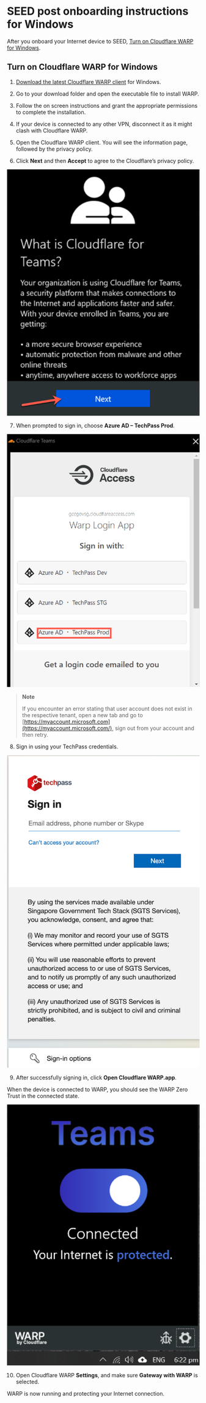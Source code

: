 # SEED post onboarding instructions for Windows

After you onboard your Internet device to SEED, [Turn on Cloudflare WARP for Windows](#turn-on-cloudflare-warp-for-windows).

## Turn on Cloudflare WARP for Windows

1. [Download the latest Cloudflare WARP client](https://install.appcenter.ms/orgs/cloudflare/apps/1.1.1.1-windows-1/distribution_groups/release) for Windows. 

2. Go to your download folder and open the executable file to install WARP.
3. Follow the on screen instructions and grant the appropriate permissions to complete the installation. 

4. If your device is connected to any other VPN, disconnect it as it might clash with Cloudflare WARP.

<!--5. Click the **Show hidden icons** arrow next to the notification area and make sure that Cloudflare WARP icon is displayed on your device or go to the **Start** menu and search for **Cloudflare WARP**.

![](../images/cloudflare-warp-windows/check-cloudflare-warp-desktop-client.png ':size=400')-->

5. Open the Cloudflare WARP client. You will see the information page, followed by the privacy policy.

6. Click **Next** and then **Accept** to agree to the Cloudflare’s privacy policy.

![cloudflare-for-teams](../images/cloudflare-warp-windows/cloudflare-for-teams.png ':size=400')

7. When prompted to sign in, choose **Azure AD – TechPass Prod**.

![azure-ad-techpass-prod](../images/cloudflare-warp-windows/azure-ad-techpass-prod.png ':size=400')

  > **Note** 
  > 
  > If you encounter an error stating that user account does not exist in the respective tenant, open a new tab and go to [https://myaccount.microsoft.com](https://myaccount.microsoft.com/), sign out from your account and then retry.

8. Sign in using your TechPass credentials.

![techpass-sign-in](../images/cloudflare-warp-macos/techpass-sign-in.png ':size=50%')

9. After successfully signing in, click **Open Cloudflare WARP.app**.

When the device is connected to WARP, you should see the WARP Zero Trust in the connected state.
  
![after-signed-in](../images/cloudflare-warp-windows/after-signed-in.png ':size=400')

10. Open Cloudflare WARP **Settings**, and make sure **Gateway with WARP** is selected.

WARP is now running and protecting your Internet connection.
  







<!--
**Enrol in Cloudflare using WARP client to access protected engineering resources**

1. Click the **Show hidden icons** arrow next to the notification area and make sure that Cloudflare WARP icon is displayed on your device or go to the **Start** menu and search for **Cloudflare WARP**.

<kbd>![](../images/cloudflare-warp-windows/check-cloudflare-warp-desktop-client.png ':size=400')</kbd>

?> If it is not available on your device, install it from [Cloudflare App Center](https://install.appcenter.ms/orgs/cloudflare/apps/1.1.1.1-windows-1/distribution_groups/release).

2. Disconnect from any other VPN that might be running as that could clash with Cloudflare.

3. Run the Cloudflare WARP client. You will see an information page, followed by a privacy policy.

4. Click **Next** and accept the policy.

<kbd>![cloudflare-for-teams](../images/cloudflare-warp-windows/cloudflare-for-teams.png ':size=400')</kbd>

3. When prompted to sign in, choose **Azure AD – TechPass Prod**.

![azure-ad-techpass-prod](../images/cloudflare-warp-windows/azure-ad-techpass-prod.png ':size=400')

5. Sign on using your TechPass credentials.

6. Approve your TechPass login using the authenticator app that was used to set up TechPass MFA. However, if you are a public officer, you must first approve your WOG login before approving your Techpass login.

<kbd>![techpass-sigin](../images/cloudflare-warp-windows/techpass-sigin.png ':size=400')</kbd>

6. Once you have successfully signed in, click the Cloudflare WARP icon. You should see the following page.

<kbd>![after-signed-in](../images/cloudflare-warp-windows/after-signed-in.png ':size=400')</kbd>


?> The WARP client connects your device to the Cloudflare network, which functions like a VPN. If you want to connect to a different VPN, first turn off WARP connection before connecting to other VPN network. WARP will be automatically turned on after three hours and this will affect your other VPN connections.-->
